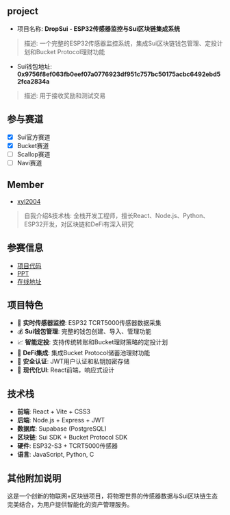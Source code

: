 ## project
- 项目名称: **DropSui - ESP32传感器监控与Sui区块链集成系统**
> 描述: 一个完整的ESP32传感器监控系统，集成Sui区块链钱包管理、定投计划和Bucket Protocol理财功能
- Sui钱包地址: **0x9756f8ef063fb0eef07a0776923df951c757bc50175acbc6492ebd52fca2834a**
> 描述: 用于接收奖励和测试交易

## 参与赛道
- [x] Sui官方赛道
- [x] Bucket赛道
- [ ] Scallop赛道
- [ ] Navi赛道

## Member
- [xyl2004](https://github.com/xyl2004)
> 自我介绍&技术栈: 全栈开发工程师，擅长React、Node.js、Python、ESP32开发，对区块链和DeFi有深入研究

## 参赛信息
- [项目代码](https://github.com/xyl2004/DropSui)
- [PPT]()
- [在线地址]()

## 项目特色
- 🔢 **实时传感器监控**: ESP32 TCRT5000传感器数据采集
- 💰 **Sui钱包管理**: 完整的钱包创建、导入、管理功能
- 📈 **智能定投**: 支持传统转账和Bucket理财策略的定投计划
- 🏦 **DeFi集成**: 集成Bucket Protocol储蓄池理财功能
- 🔐 **安全认证**: JWT用户认证和私钥加密存储
- 📱 **现代化UI**: React前端，响应式设计

## 技术栈
- **前端**: React + Vite + CSS3
- **后端**: Node.js + Express + JWT
- **数据库**: Supabase (PostgreSQL)
- **区块链**: Sui SDK + Bucket Protocol SDK
- **硬件**: ESP32-S3 + TCRT5000传感器
- **语言**: JavaScript, Python, C

## 其他附加说明
这是一个创新的物联网+区块链项目，将物理世界的传感器数据与Sui区块链生态完美结合，为用户提供智能化的资产管理服务。